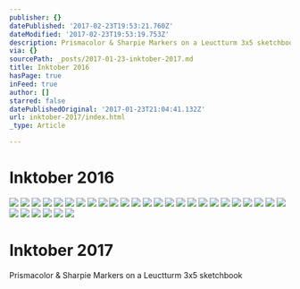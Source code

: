```yaml
---
publisher: {}
datePublished: '2017-02-23T19:53:21.760Z'
dateModified: '2017-02-23T19:53:19.753Z'
description: Prismacolor & Sharpie Markers on a Leuctturm 3x5 sketchbook
via: {}
sourcePath: _posts/2017-01-23-inktober-2017.md
title: Inktober 2016
hasPage: true
inFeed: true
author: []
starred: false
datePublishedOriginal: '2017-01-23T21:04:41.132Z'
url: inktober-2017/index.html
_type: Article

---
```

# Inktober 2016
![](https://the-grid-user-content.s3-us-west-2.amazonaws.com/cdb1d2e1-edc1-4ec5-bf7c-85d23e152143.jpg)
![](https://the-grid-user-content.s3-us-west-2.amazonaws.com/71555faa-a4f9-4ef5-aef6-bed568460829.jpg)
![](https://the-grid-user-content.s3-us-west-2.amazonaws.com/384e980f-4945-4c83-bc6d-37b7b300c464.jpg)
![](https://the-grid-user-content.s3-us-west-2.amazonaws.com/f72c3ed7-47c5-4a5c-b9e9-52d57aa5504d.jpg)
![](https://the-grid-user-content.s3-us-west-2.amazonaws.com/a620d352-a2d8-495f-84af-419a2b0f7934.jpg)
![](https://the-grid-user-content.s3-us-west-2.amazonaws.com/3d3e6aa1-067e-443d-8722-000a3b96bd41.jpg)
![](https://the-grid-user-content.s3-us-west-2.amazonaws.com/b7705e42-0b61-4636-a44e-6c25df8726d3.jpg)
![](https://the-grid-user-content.s3-us-west-2.amazonaws.com/dea2537a-c885-4fc0-a4ee-497bb45f9e64.jpg)
![](https://the-grid-user-content.s3-us-west-2.amazonaws.com/96c7c3fb-584e-4be4-a910-cb0b359928b5.jpg)
![](https://the-grid-user-content.s3-us-west-2.amazonaws.com/b673fe70-8512-4b2f-8f70-3285065954f0.jpg)
![](https://the-grid-user-content.s3-us-west-2.amazonaws.com/153b8621-2979-4750-9dca-29b7acf4f133.jpg)
![](https://the-grid-user-content.s3-us-west-2.amazonaws.com/a3e26c7e-8e42-415c-93b6-9f59a548b461.jpg)
![](https://the-grid-user-content.s3-us-west-2.amazonaws.com/cc5faf32-63af-4837-91b8-a6937d0c2980.jpg)
![](https://the-grid-user-content.s3-us-west-2.amazonaws.com/bf6291e8-089b-4135-a41c-8d861e977de7.jpg)
![](https://the-grid-user-content.s3-us-west-2.amazonaws.com/9e0e8fb8-37d3-46d0-9573-d5706d8585a7.jpg)
![](https://the-grid-user-content.s3-us-west-2.amazonaws.com/34b118a4-4ac2-4635-a8a2-99119ffa30b9.jpg)
![](https://the-grid-user-content.s3-us-west-2.amazonaws.com/5e77030c-66c9-4fdf-abaa-86546bd01ce1.jpg)
![](https://the-grid-user-content.s3-us-west-2.amazonaws.com/8f19eb25-5b5f-4b71-958a-c7dc8805ef33.jpg)
![](https://the-grid-user-content.s3-us-west-2.amazonaws.com/4abff241-5790-4b14-8125-663a7c613757.jpg)
![](https://the-grid-user-content.s3-us-west-2.amazonaws.com/dfb85866-26b9-46ad-b0fe-080d025713ec.jpg)
![](https://the-grid-user-content.s3-us-west-2.amazonaws.com/372e6f60-190f-43da-8139-306868c6ed82.jpg)
![](https://the-grid-user-content.s3-us-west-2.amazonaws.com/fea284bd-8548-48a4-8b9a-2a96b4be0682.jpg)
![](https://the-grid-user-content.s3-us-west-2.amazonaws.com/b64e8a33-2c07-4bd4-b73e-8c6e6eaf2b1e.jpg)
![](https://the-grid-user-content.s3-us-west-2.amazonaws.com/d4c5144b-8c41-48c7-9834-9418ecdf5052.jpg)
![](https://the-grid-user-content.s3-us-west-2.amazonaws.com/820b85cb-4bb9-4f27-84a7-979c0489ce02.jpg)
![](https://the-grid-user-content.s3-us-west-2.amazonaws.com/b7f7e744-df52-4fc4-b675-ff41ef453e9d.jpg)
![](https://the-grid-user-content.s3-us-west-2.amazonaws.com/0d282806-82bb-43f7-9ba7-5912914cd9a4.jpg)
![](https://the-grid-user-content.s3-us-west-2.amazonaws.com/555345c2-8e65-40be-a5a1-9d73af3c2f19.jpg)
![](https://the-grid-user-content.s3-us-west-2.amazonaws.com/be40ff09-436e-4b6a-b57b-bbb88282ca5b.jpg)
![](https://the-grid-user-content.s3-us-west-2.amazonaws.com/c68c12c9-22c4-48a6-8374-06ec2b353bbe.jpg)
![](https://the-grid-user-content.s3-us-west-2.amazonaws.com/6f88db7c-61c8-4dba-bb1c-32ec79f85475.jpg)

# Inktober 2017

Prismacolor & Sharpie Markers on a Leuctturm 3x5 sketchbook